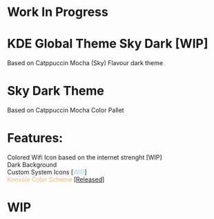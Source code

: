 # Work In Progress
# KDE Global Theme Sky Dark [WIP]
Based on  Catppuccin Mocha (Sky) Flavour dark theme

# Sky Dark Theme

Based on Catppuccin Mocha Color Pallet
# Features:
Colored Wifi Icon based on the internet strenght [WIP]
\
Dark Background
\
Custom System Icons [<span style="color: #89dceb;">WIP</span>]
\
<span style="color: #fab867;">Konsole Color Scheme</span> [<a href="https://github.com/Jayy-Dev/Konsole-Sky-Dark">Released</a>]

# WIP